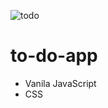 ![todo](https://user-images.githubusercontent.com/88697509/202197435-a2cf660d-db5a-467e-a1db-e8870f51dace.svg)

# to-do-app

- Vanila JavaScript
- CSS
